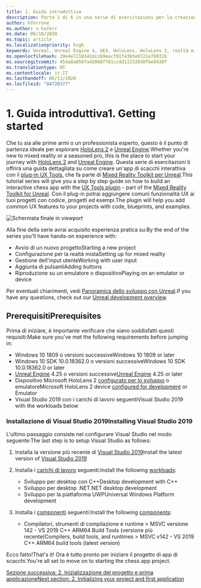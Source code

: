 ```yaml
---
title: 1. Guida introduttiva
description: Parte 1 di 6 in una serie di esercitazioni per la creazione di una semplice app di scacchi con Unreal Engine 4 e il plug-in UX Tools di Mixed Reality Toolkit
author: hferrone
ms.author: v-haferr
ms.date: 06/10/2020
ms.topic: article
ms.localizationpriority: high
keywords: Unreal, Unreal Engine 4, UE4, HoloLens, HoloLens 2, realtà mista, esercitazione, guida introduttiva, mrtk, uxt, UX Tools, documentazione
ms.openlocfilehash: 39e4e7218341dcc69eacf01f43b5e0721e76031b
ms.sourcegitcommit: 45da0a056fa42088ff81ccdd11232830fbe8430f
ms.translationtype: HT
ms.contentlocale: it-IT
ms.lasthandoff: 06/11/2020
ms.locfileid: "84720377"
---
```

# <a name="1-getting-started"></a><span data-ttu-id="27834-104">1. Guida introduttiva</span><span class="sxs-lookup"><span data-stu-id="27834-104">1. Getting started</span></span>

<span data-ttu-id="27834-105">Che tu sia alle prime armi o un professionista esperto, questo è il punto di partenza ideale per esplorare [HoloLens 2](https://docs.microsoft.com/windows/mixed-reality/) e [Unreal Engine](https://www.unrealengine.com/en-US/).</span><span class="sxs-lookup"><span data-stu-id="27834-105">Whether you're new to mixed reality or a seasoned pro, this is the place to start your journey with [HoloLens 2](https://docs.microsoft.com/windows/mixed-reality/) and [Unreal Engine](https://www.unrealengine.com/en-US/).</span></span> <span data-ttu-id="27834-106">Questa serie di esercitazioni ti offrirà una guida dettagliata su come creare un'app di scacchi interattiva con il [plug-in UX Tools](https://github.com/microsoft/MixedReality-UXTools-Unreal), che fa parte di [Mixed Reality Toolkit per Unreal](https://github.com/microsoft/MixedRealityToolkit-Unreal).</span><span class="sxs-lookup"><span data-stu-id="27834-106">This tutorial series will give you a step by step guide on how to build an interactive chess app with the [UX Tools plugin](https://github.com/microsoft/MixedReality-UXTools-Unreal) - part of the [Mixed Reality Toolkit for Unreal](https://github.com/microsoft/MixedRealityToolkit-Unreal).</span></span> <span data-ttu-id="27834-107">Con il plug-in potrai aggiungere comuni funzionalità UX ai tuoi progetti con codice, progetti ed esempi.</span><span class="sxs-lookup"><span data-stu-id="27834-107">The plugin will help you add common UX features to your projects with code, blueprints, and examples.</span></span> 

![Schermata finale in viewport](images/unreal-uxt/5-endscene.PNG)

<span data-ttu-id="27834-109">Alla fine della serie avrai acquisito esperienza pratica su:</span><span class="sxs-lookup"><span data-stu-id="27834-109">By the end of the series you'll have hands-on experience with:</span></span>
* <span data-ttu-id="27834-110">Avvio di un nuovo progetto</span><span class="sxs-lookup"><span data-stu-id="27834-110">Starting a new project</span></span>
* <span data-ttu-id="27834-111">Configurazione per la realtà mista</span><span class="sxs-lookup"><span data-stu-id="27834-111">Setting up for mixed reality</span></span>
* <span data-ttu-id="27834-112">Gestione dell'input utente</span><span class="sxs-lookup"><span data-stu-id="27834-112">Working with user input</span></span>
* <span data-ttu-id="27834-113">Aggiunta di pulsanti</span><span class="sxs-lookup"><span data-stu-id="27834-113">Adding buttons</span></span>
* <span data-ttu-id="27834-114">Riproduzione su un emulatore o dispositivo</span><span class="sxs-lookup"><span data-stu-id="27834-114">Playing on an emulator or device</span></span>

<span data-ttu-id="27834-115">Per eventuali chiarimenti, vedi [Panoramica dello sviluppo con Unreal](https://docs.microsoft.com/windows/mixed-reality/unreal-development-overview).</span><span class="sxs-lookup"><span data-stu-id="27834-115">If you have any questions, check out our [Unreal development overview](https://docs.microsoft.com/windows/mixed-reality/unreal-development-overview).</span></span>

## <a name="prerequisites"></a><span data-ttu-id="27834-116">Prerequisiti</span><span class="sxs-lookup"><span data-stu-id="27834-116">Prerequisites</span></span>
<span data-ttu-id="27834-117">Prima di iniziare, è importante verificare che siano soddisfatti questi requisiti:</span><span class="sxs-lookup"><span data-stu-id="27834-117">Make sure you've met the following requirements before jumping in:</span></span>
* <span data-ttu-id="27834-118">Windows 10 1809 o versioni successive</span><span class="sxs-lookup"><span data-stu-id="27834-118">Windows 10 1809 or later</span></span>
* <span data-ttu-id="27834-119">Windows 10 SDK 10.0.18362.0 o versioni successive</span><span class="sxs-lookup"><span data-stu-id="27834-119">Windows 10 SDK 10.0.18362.0 or later</span></span>
* <span data-ttu-id="27834-120">[Unreal Engine](https://www.unrealengine.com/en-US/get-now) 4.25 o versioni successive</span><span class="sxs-lookup"><span data-stu-id="27834-120">[Unreal Engine](https://www.unrealengine.com/en-US/get-now) 4.25 or later</span></span>
* <span data-ttu-id="27834-121">Dispositivo Microsoft HoloLens 2 [configurato per lo sviluppo](using-visual-studio.md#enabling-developer-mode) o emulatore</span><span class="sxs-lookup"><span data-stu-id="27834-121">Microsoft HoloLens 2 device [configured for development](using-visual-studio.md#enabling-developer-mode) or Emulator</span></span>
* <span data-ttu-id="27834-122">Visual Studio 2019 con i carichi di lavoro seguenti</span><span class="sxs-lookup"><span data-stu-id="27834-122">Visual Studio 2019 with the workloads below</span></span>

### <a name="installing-visual-studio-2019"></a><span data-ttu-id="27834-123">Installazione di Visual Studio 2019</span><span class="sxs-lookup"><span data-stu-id="27834-123">Installing Visual Studio 2019</span></span>
<span data-ttu-id="27834-124">L'ultimo passaggio consiste nel configurare Visual Studio nel modo seguente:</span><span class="sxs-lookup"><span data-stu-id="27834-124">The last step is to setup Visual Studio as follows:</span></span>
1. <span data-ttu-id="27834-125">Installa la versione più recente di [Visual Studio 2019](https://visualstudio.microsoft.com/downloads/)</span><span class="sxs-lookup"><span data-stu-id="27834-125">Install the latest version of [Visual Studio 2019](https://visualstudio.microsoft.com/downloads/)</span></span>
2. <span data-ttu-id="27834-126">Installa i [carichi di lavoro](https://docs.microsoft.com/visualstudio/install/modify-visual-studio?view=vs-2019#modify-workloads) seguenti:</span><span class="sxs-lookup"><span data-stu-id="27834-126">Install the following [workloads](https://docs.microsoft.com/visualstudio/install/modify-visual-studio?view=vs-2019#modify-workloads):</span></span>
    * <span data-ttu-id="27834-127">Sviluppo per desktop con C++</span><span class="sxs-lookup"><span data-stu-id="27834-127">Desktop development with C++</span></span>
    * <span data-ttu-id="27834-128">Sviluppo per desktop .NET</span><span class="sxs-lookup"><span data-stu-id="27834-128">.NET desktop development</span></span>
    * <span data-ttu-id="27834-129">Sviluppo per la piattaforma UWP</span><span class="sxs-lookup"><span data-stu-id="27834-129">Universal Windows Platform development</span></span>

3. <span data-ttu-id="27834-130">Installa i [componenti](https://docs.microsoft.com/visualstudio/install/modify-visual-studio?view=vs-2019#modify-individual-components) seguenti:</span><span class="sxs-lookup"><span data-stu-id="27834-130">Install the following [components](https://docs.microsoft.com/visualstudio/install/modify-visual-studio?view=vs-2019#modify-individual-components):</span></span>
    * <span data-ttu-id="27834-131">Compilatori, strumenti di compilazione e runtime > MSVC versione 142 - VS 2019 C++ ARM64 Build Tools (versione più recente)</span><span class="sxs-lookup"><span data-stu-id="27834-131">Compilers, build tools, and runtimes > MSVC v142 - VS 2019 C++ ARM64 build tools (latest version)</span></span>

<span data-ttu-id="27834-132">Ecco fatto!</span><span class="sxs-lookup"><span data-stu-id="27834-132">That's it!</span></span> <span data-ttu-id="27834-133">Ora è tutto pronto per iniziare il progetto di app di scacchi.</span><span class="sxs-lookup"><span data-stu-id="27834-133">You're all set to move on to starting the chess app project.</span></span>

[<span data-ttu-id="27834-134">Sezione successiva: 2. Inizializzazione del progetto e prima applicazione</span><span class="sxs-lookup"><span data-stu-id="27834-134">Next section: 2. Initializing your project and first application</span></span>](unreal-uxt-ch2.md)